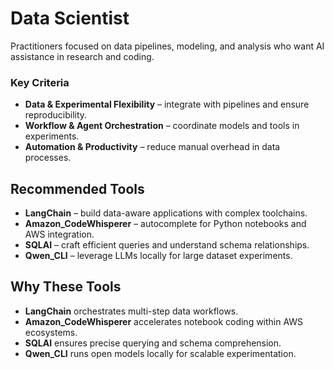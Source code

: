 # Data Scientist

Practitioners focused on data pipelines, modeling, and analysis who want AI assistance in research and coding.

### Key Criteria
- **Data & Experimental Flexibility** – integrate with pipelines and ensure reproducibility.
- **Workflow & Agent Orchestration** – coordinate models and tools in experiments.
- **Automation & Productivity** – reduce manual overhead in data processes.

## Recommended Tools
- **LangChain** – build data-aware applications with complex toolchains.
- **Amazon_CodeWhisperer** – autocomplete for Python notebooks and AWS integration.
- **SQLAI** – craft efficient queries and understand schema relationships.
- **Qwen_CLI** – leverage LLMs locally for large dataset experiments.

## Why These Tools
- **LangChain** orchestrates multi-step data workflows.
- **Amazon_CodeWhisperer** accelerates notebook coding within AWS ecosystems.
- **SQLAI** ensures precise querying and schema comprehension.
- **Qwen_CLI** runs open models locally for scalable experimentation.
